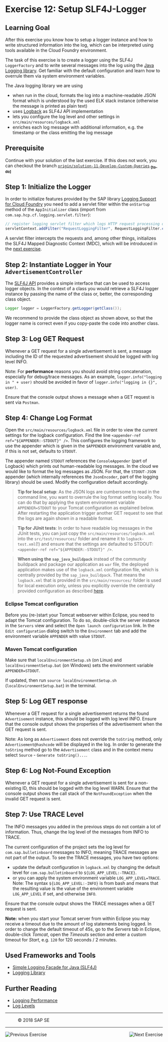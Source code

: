 Exercise 12: Setup SLF4J-Logger
===============================

## Learning Goal
After this exercise you know how to setup a logger instance and how to write structured information into the log, which can be interpreted using tools available in the Cloud Foundry environment. 

The task of this exercise is to create a logger using the SLF4J `LoggerFactory` and to write several messages into the log using the [Java Logging library](https://github.com/SAP/cf-java-logging-support). Get familiar with the default configuration and learn how to overrule them via system environment variables. 

The Java logging library we are using
- when run in the cloud, formats the log into a machine-readable JSON format which is understood by the used ELK stack instance (otherwise the message is printed as plain text)
- uses [Logback](http://logback.qos.ch/) as SLF4J API implementation
- lets you configure the log level and other settings in `src/main/resources/logback.xml`
- enriches each log message with additional information, e.g. the timestamp or the class emitting the log message

## Prerequisite
Continue with your solution of the last exercise. If this does not work, you can checkout the branch [`origin/solution-11-Develop-Custom-Queries`](https://github.wdf.sap.corp/cc-java/cc-bulletinboard-ads-spring-webmvc/tree/solution-11-Develop-Custom-Queries).<sub><b>[to-do]</b></sub>

## Step 1: Initialize the Logger
In order to initialize features provided by the SAP library [Logging Support for Cloud Foundry](https://github.com/SAP/cf-java-logging-support) you need to add a servlet filter within the `onStartup` method of the `AppInitializer` class (import from `com.sap.hcp.cf.logging.servlet.filter`):

```java
// register logging servlet filter which logs HTTP request processing details
servletContext.addFilter("RequestLoggingFilter", RequestLoggingFilter.class).addMappingForUrlPatterns(null, false, "/*");
```

A servlet filter intercepts the requests and, among other things, initializes the SLF4J Mapped Diagnostic Context (MDC), which will be introduced in the [next exercise](/LoggingTracing/Exercise_13_Use_SLF4J_Features.md).

## Step 2: Instantiate Logger in Your `AdvertisementController` 
The [SLF4J API](http://www.slf4j.org) provides a simple interface that can be used to access logger objects.
In the context of a class you would retrieve a SLF4J logger instance by passing the name of the class or, better, the corresponding class object. 

```java
Logger logger = LoggerFactory.getLogger(getClass());
```

We recommend to provide the class object as shown above, so that the logger name is correct even if you copy-paste the code into another class.

## Step 3: Log GET Request
Whenever a GET request for a single advertisement is sent, a message including the ID of the requested advertisement should be logged with log level INFO.

Note: For **performance** reasons you should avoid string concatenation, especially for debug/trace messages.
As an example, `logger.info("logging in " + user)` should be avoided in favor of `logger.info("logging in {}", user)`.

Ensure that the console output shows a message when a GET request is sent via `Postman`.

## Step 4: Change Log Format

Open the `src/main/resources/logback.xml` file in order to view the current settings for the logback configuration. Find the line `<appender-ref ref="${APPENDER:-STDOUT}" />`. This configures the logging framework to use the appender which is given in the `$APPENDER` environment variable and, if this is not set, defaults to `STDOUT`.

The appender named `STDOUT` references the `ConsoleAppender` (part of Logback) which prints out human-readable log messages.
In the cloud we would like to format the log messages as JSON. For that, the `STDOUT-JSON` appender (which internally references the `JsonEncoder`, part of the logging library) should be used. Modify the configuration default accordingly.

>**Tip for local setup**: As the JSON logs are cumbersome to read in the command line, you want to overrule the log format setting locally. You can do that by applying the system environment variable `APPENDER=STDOUT` to your Tomcat configuration as explained below. After restarting the application trigger another GET request to see that the logs are again shown in a readable format. 

>**Tip for JUnit tests**: In order to have readable log messages in the JUnit tests, you can just copy the `src/main/resources/logback.xml` into the `src/test/resources/` folder and rename it to `logback-test.xml`(!) and ensure that the settings are defaulted to STDOUT: `<appender-ref ref="${APPENDER:-STDOUT}" />`.

>**When using the `sap_java_buildpack`** instead of the community buildpack and package our application as `war` file, the deployed application makes use of the `logback.xml` configuration file, which is centrally provided by the `sap_java_buildpack`. 
That means the `logback.xml` that is provided in the `src/main/resources/` folder is used for local execution only, unless you explicitly override the centrally provided configuration as described [here](/LoggingTracing/Exercise_14_GettingStarted_With_ELK_Stack.md#step-13-provide-a-custom-logbackxml).

### Eclipse Tomcat configuration
Before you (re-)start your Tomcat webserver within Eclipse, you need to adapt the Tomcat configuration. To do so, double-click the server instance in the `Servers` view and select the `Open launch configuration` link. In the `Edit configuration` dialog switch to the `Environment` tab and add the environment variable `APPENDER` with value `STDOUT`.

### Maven Tomcat configuration
Make sure that `localEnvironmentSetup.sh` (on Linux) and `localEnvironmentSetup.bat` (on Windows) sets the environment variable `APPENDER=STDOUT`.

If updated, then run `source localEnvironmentSetup.sh` (`localEnvironmentSetup.bat`) in the terminal.

## Step 5: Log GET response
Whenever a GET request for a single advertisement returns the found `Advertisement` instance, this should be logged with log level INFO. Ensure that the console output shows the properties of the advertisement when the GET request is sent.

Note: As long as `Advertisement` does not override the `toString` method, only `Advertisement@hashcode` will be displayed in the log. In order to generate the `toString` method go to the `Advertisement` class and in the context menu select `Source` - `Generate toString()...`.

## Step 6: Log Not-Found Exception
Whenever a GET request for a single advertisement is sent for a non-existing ID, this should be logged with the log level WARN. Ensure that the console output shows the call stack of the `NotFoundException` when the invalid GET request is sent.

## Step 7: Use TRACE Level
The INFO messages you added in the previous steps do not contain a lot of information. Thus, change the log level of the messages from INFO to TRACE.

The current configuration of the project sets the log level for `com.sap.bulletinboard` messages to INFO, meaning TRACE messages are not part of the output. To see the TRACE messages, you have two options:
- update the default configuration in `logback.xml` by changing the default level for `com.sap.bulletinboard` to `${LOG_APP_LEVEL:-TRACE}`.
- or you can apply the system environment variable `LOG_APP_LEVEL=TRACE`. Note: The syntax `${LOG_APP_LEVEL:-INFO}` is from bash and means that the resulting value is the value of the environment variable `LOG_APP_LEVEL` if set, and otherwise `INFO`.

Ensure that the console output shows the TRACE messages when a GET request is sent.

**Note:** when you start your Tomcat server from within Eclipse you may receive a timeout due to the amount of log statements being logged. In order to change the default timeout of 45s, go to the *Servers* tab in Eclipse, double-click *Tomcat*, open the *Timeouts* section and enter a custom timeout for *Start*, e.g. `120` for 120 seconds / 2 minutes.



## Used Frameworks and Tools
- [Simple Logging Facade for Java (SLF4J)](http://www.slf4j.org/)
- [Logging Library](https://github.com/SAP/cf-java-logging-support) 

## Further Reading
- [Logging Performance](http://www.slf4j.org/faq.html#logging_performance)
- [Log Levels](http://www.slf4j.org/api/org/apache/log4j/Level.html)
 
***
<dl>
  <dd>
  <div class="footer">&copy; 2018 SAP SE</div>
  </dd>
</dl>
<hr>
<a href="/ConnectDatabase/Exercise_11_Develop_Custom_Queries.md">
  <img align="left" alt="Previous Exercise">
</a>
<a href="/LoggingTracing/Exercise_13_Use_SLF4J_Features.md">
  <img align="right" alt="Next Exercise">
</a>
